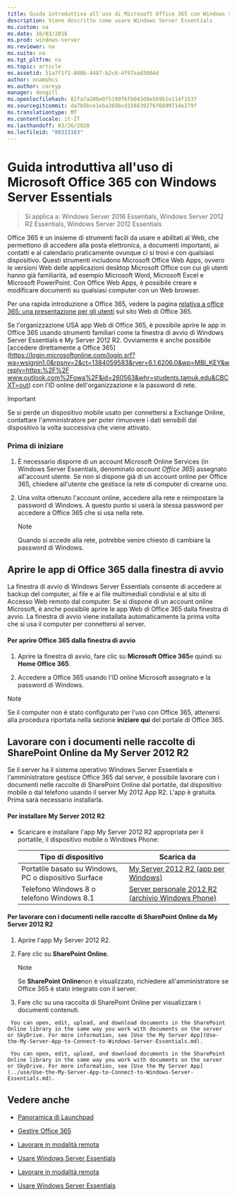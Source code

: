 ```yaml
---
title: Guida introduttiva all'uso di Microsoft Office 365 con Windows Server Essentials
description: Viene descritto come usare Windows Server Essentials
ms.custom: na
ms.date: 10/03/2016
ms.prod: windows-server
ms.reviewer: na
ms.suite: na
ms.tgt_pltfrm: na
ms.topic: article
ms.assetid: 51a7f1f1-088b-4487-b2c6-4f97aad3004d
author: nnamuhcs
ms.author: coreyp
manager: dongill
ms.openlocfilehash: 82fa7a206e0f5100f6fb043d9e569b1e114f1537
ms.sourcegitcommit: da7b9bce1eba369bcd156639276f6899714e279f
ms.translationtype: MT
ms.contentlocale: it-IT
ms.lasthandoff: 03/26/2020
ms.locfileid: "80313163"
---
```

# <a name="quick-start-guide-to-using-microsoft-office-365-with-windows-server-essentials"></a>Guida introduttiva all'uso di Microsoft Office 365 con Windows Server Essentials

>Si applica a: Windows Server 2016 Essentials, Windows Server 2012 R2 Essentials, Windows Server 2012 Essentials

 Office 365 è un insieme di strumenti facili da usare e abilitati al Web, che permettono di accedere alla posta elettronica, a documenti importanti, ai contatti e al calendario praticamente ovunque ci si trovi e con qualsiasi dispositivo. Questi strumenti includono Microsoft Office Web Apps, ovvero le versioni Web delle applicazioni desktop Microsoft Office con cui gli utenti hanno già familiarità, ad esempio Microsoft Word, Microsoft Excel e Microsoft PowerPoint. Con Office Web Apps, è possibile creare e modificare documenti su qualsiasi computer con un Web browser.  

 Per una rapida introduzione a Office 365, vedere la pagina [relativa a office 365: una presentazione per gli utenti](https://onlinehelp.microsoft.com/office365-smallbusinesses/hh534379.aspx) sul sito Web di Office 365.  

 Se l'organizzazione USA app Web di Office 365, è possibile aprire le app in Office 365 usando strumenti familiari come la finestra di avvio di Windows Server Essentials e My Server 2012 R2. Ovviamente è anche possibile [accedere direttamente a Office 365](https://login.microsoftonline.com/login.srf?wa=wsignin1.0&rpsnv=2&ct=1384059583&rver=6.1.6206.0&wp=MBI_KEY&wreply=https:%2F%2F www.outlook.com%2Fowa%2F&id=260563&whr=students.tamuk.edu&CBCXT=out) con l'ID online dell'organizzazione e la password di rete.  

> [!IMPORTANT]
>  Se si perde un dispositivo mobile usato per connettersi a Exchange Online, contattare l'amministratore per poter rimuovere i dati sensibili dal dispositivo la volta successiva che viene attivato.  

### <a name="before-you-begin"></a>Prima di iniziare  

1.  È necessario disporre di un account Microsoft Online Services (in Windows Server Essentials, denominato *account Office 365*) assegnato all'account utente. Se non si dispone già di un account online per Office 365, chiedere all'utente che gestisce la rete di computer di crearne uno.  

2.  Una volta ottenuto l'account online, accedere alla rete e reimpostare la password di Windows. A questo punto si userà la stessa password per accedere a Office 365 che si usa nella rete.  

    > [!NOTE]
    >  Quando si accede alla rete, potrebbe venire chiesto di cambiare la password di Windows.  

## <a name="open-office-365-apps-from-the-launchpad"></a>Aprire le app di Office 365 dalla finestra di avvio  
 La finestra di avvio di Windows Server Essentials consente di accedere ai backup del computer, ai file e ai file multimediali condivisi e al sito di Accesso Web remoto dal computer. Se si dispone di un account online Microsoft, è anche possibile aprire le app Web di Office 365 dalla finestra di avvio. La finestra di avvio viene installata automaticamente la prima volta che si usa il computer per connettersi al server.  

#### <a name="to-open-office-365-from-the-launchpad"></a>Per aprire Office 365 dalla finestra di avvio  

1.  Aprire la finestra di avvio, fare clic su **Microsoft Office 365**e quindi su **Home Office 365**.  

2.  Accedere a Office 365 usando l'ID online Microsoft assegnato e la password di Windows.  

> [!NOTE]
>  Se il computer non è stato configurato per l'uso con Office 365, attenersi alla procedura riportata nella sezione **iniziare qui** del portale di Office 365.  

## <a name="work-with-documents-in-your-sharepoint-online-libraries-from-my-server-2012-r2"></a>Lavorare con i documenti nelle raccolte di SharePoint Online da My Server 2012 R2  
 Se il server ha il sistema operativo Windows Server Essentials e l'amministratore gestisce Office 365 dal server, è possibile lavorare con i documenti nelle raccolte di SharePoint Online dal portatile, dal dispositivo mobile o dal telefono usando il server My 2012 App R2. L'app è gratuita. Prima sarà necessario installarla.  

#### <a name="to-install-my-server-2012-r2"></a>Per installare My Server 2012 R2  

-   Scaricare e installare l'app My Server 2012 R2 appropriata per il portatile, il dispositivo mobile o Windows Phone:  

    |Tipo di dispositivo|Scarica da|  
    |-----------------|-------------------|  
    |Portatile basato su Windows, PC o dispositivo Surface|[My Server 2012 R2 (app per Windows)](https://apps.microsoft.com/windows/app/my-server-2012-r2/67e86695-bda3-4f32-96c4-2e20e56f1cf3)|  
    | Telefono Windows 8 o telefono Windows 8.1|[Server personale 2012 R2 (archivio Windows Phone)](http://www.windowsphone.com/store/app/my-server-2012-r2/44f596b5-0477-4096-b96e-ddd6ef64ad6b)|  

#### <a name="to-work-with-documents-in-sharepoint-online-libraries-from-my-server-2012-r2"></a>Per lavorare con i documenti nelle raccolte di SharePoint Online da My Server 2012 R2  

1.  Aprire l'app My Server 2012 R2.  

2.  Fare clic su **SharePoint Online**.  

    > [!NOTE]
    >  Se **SharePoint Online**non è visualizzato, richiedere all'amministratore se Office 365 è stato integrato con il server.  

3.  Fare clic su una raccolta di SharePoint Online per visualizzare i documenti contenuti.  


~~~
 You can open, edit, upload, and download documents in the SharePoint Online library in the same way you work with documents on the server or SkyDrive. For more information, see [Use the My Server App](Use-the-My-Server-App-to-Connect-to-Windows-Server-Essentials.md).  

 You can open, edit, upload, and download documents in the SharePoint Online library in the same way you work with documents on the server or SkyDrive. For more information, see [Use the My Server App](../use/Use-the-My-Server-App-to-Connect-to-Windows-Server-Essentials.md).  
~~~


## <a name="see-also"></a>Vedere anche  

-   [Panoramica di Launchpad](../manage/Overview-of-the-Launchpad-in-Windows-Server-Essentials.md)  

-   [Gestire Office 365](../manage/Manage-Office-365-in-Windows-Server-Essentials.md)  


-   [Lavorare in modalità remota](Work-Remotely-in-Windows-Server-Essentials.md)  

-   [Usare Windows Server Essentials](Use-Windows-Server-Essentials.md)

-   [Lavorare in modalità remota](../use/Work-Remotely-in-Windows-Server-Essentials.md)  

-   [Usare Windows Server Essentials](../use/Use-Windows-Server-Essentials.md)

